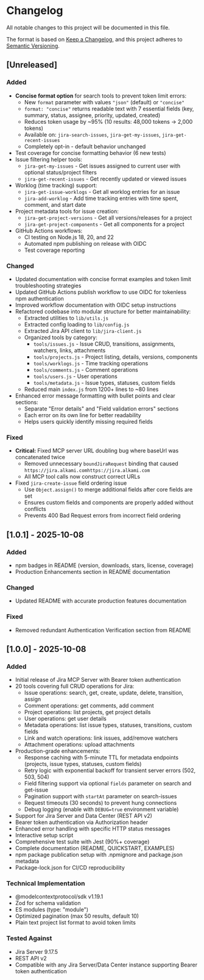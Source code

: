 # Changelog

All notable changes to this project will be documented in this file.

The format is based on [Keep a Changelog](https://keepachangelog.com/en/1.0.0/),
and this project adheres to [Semantic Versioning](https://semver.org/spec/v2.0.0.html).

## [Unreleased]

### Added

- **Concise format option** for search tools to prevent token limit errors:
  - New `format` parameter with values `"json"` (default) or `"concise"`
  - `format: "concise"` returns readable text with 7 essential fields (key, summary, status, assignee, priority, updated, created)
  - Reduces token usage by ~95% (10 results: 48,000 tokens → 2,000 tokens)
  - Available on: `jira-search-issues`, `jira-get-my-issues`, `jira-get-recent-issues`
  - Completely opt-in - default behavior unchanged
- Test coverage for concise formatting behavior (6 new tests)
- Issue filtering helper tools:
  - `jira-get-my-issues` - Get issues assigned to current user with optional status/project filters
  - `jira-get-recent-issues` - Get recently updated or viewed issues
- Worklog (time tracking) support:
  - `jira-get-issue-worklogs` - Get all worklog entries for an issue
  - `jira-add-worklog` - Add time tracking entries with time spent, comment, and start date
- Project metadata tools for issue creation:
  - `jira-get-project-versions` - Get all versions/releases for a project
  - `jira-get-project-components` - Get all components for a project
- GitHub Actions workflows:
  - CI testing on Node.js 18, 20, and 22
  - Automated npm publishing on release with OIDC
  - Test coverage reporting

### Changed

- Updated documentation with concise format examples and token limit troubleshooting strategies
- Updated GitHub Actions publish workflow to use OIDC for tokenless npm authentication
- Improved workflow documentation with OIDC setup instructions
- Refactored codebase into modular structure for better maintainability:
  - Extracted utilities to `lib/utils.js`
  - Extracted config loading to `lib/config.js`
  - Extracted Jira API client to `lib/jira-client.js`
  - Organized tools by category:
    - `tools/issues.js` - Issue CRUD, transitions, assignments, watchers, links, attachments
    - `tools/projects.js` - Project listing, details, versions, components
    - `tools/worklogs.js` - Time tracking operations
    - `tools/comments.js` - Comment operations
    - `tools/users.js` - User operations
    - `tools/metadata.js` - Issue types, statuses, custom fields
  - Reduced main `index.js` from 1200+ lines to ~80 lines
- Enhanced error message formatting with bullet points and clear sections:
  - Separate "Error details" and "Field validation errors" sections
  - Each error on its own line for better readability
  - Helps users quickly identify missing required fields

### Fixed

- **Critical:** Fixed MCP server URL doubling bug where baseUrl was concatenated twice
  - Removed unnecessary `boundJiraRequest` binding that caused `https://jira.alkami.comhttps://jira.alkami.com`
  - All MCP tool calls now construct correct URLs
- Fixed `jira-create-issue` field ordering issue
  - Use `Object.assign()` to merge additional fields after core fields are set
  - Ensures custom fields and components are properly added without conflicts
  - Prevents 400 Bad Request errors from incorrect field ordering

## [1.0.1] - 2025-10-08

### Added

- npm badges in README (version, downloads, stars, license, coverage)
- Production Enhancements section in README documentation

### Changed

- Updated README with accurate production features documentation

### Fixed

- Removed redundant Authentication Verification section from README

## [1.0.0] - 2025-10-08

### Added

- Initial release of Jira MCP Server with Bearer token authentication
- 20 tools covering full CRUD operations for Jira:
  - Issue operations: search, get, create, update, delete, transition, assign
  - Comment operations: get comments, add comment
  - Project operations: list projects, get project details
  - User operations: get user details
  - Metadata operations: list issue types, statuses, transitions, custom fields
  - Link and watch operations: link issues, add/remove watchers
  - Attachment operations: upload attachments
- Production-grade enhancements:
  - Response caching with 5-minute TTL for metadata endpoints (projects, issue types, statuses, custom fields)
  - Retry logic with exponential backoff for transient server errors (502, 503, 504)
  - Field filtering support via optional `fields` parameter on search and get-issue
  - Pagination support with `startAt` parameter on search-issues
  - Request timeouts (30 seconds) to prevent hung connections
  - Debug logging (enable with `DEBUG=true` environment variable)
- Support for Jira Server and Data Center (REST API v2)
- Bearer token authentication via Authorization header
- Enhanced error handling with specific HTTP status messages
- Interactive setup script
- Comprehensive test suite with Jest (90%+ coverage)
- Complete documentation (README, QUICKSTART, EXAMPLES)
- npm package publication setup with .npmignore and package.json metadata
- Package-lock.json for CI/CD reproducibility

### Technical Implementation

- @modelcontextprotocol/sdk v1.19.1
- Zod for schema validation
- ES modules (type: "module")
- Optimized pagination (max 50 results, default 10)
- Plain text project list format to avoid token limits

### Tested Against

- Jira Server 9.17.5
- REST API v2
- Compatible with any Jira Server/Data Center instance supporting Bearer token authentication
